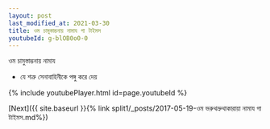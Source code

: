 ```yaml
---
layout: post
last_modified_at: 2021-03-30
title: ওম চামুস্তাম্ভনায় নামায গা টাইমস
youtubeId: g-blOB0o0-0
---
```

 
 
 ওম চামুস্তাম্ভনায় নামায  
 
 -  যে শত্রু সেনাবাহিনীকে পঙ্গু করে দেয় 
 
  
 
  
 
 
 
 
 
 


{% include youtubePlayer.html id=page.youtubeId %}
 
[Next]({{ site.baseurl }}{% link  split1/_posts/2017-05-19-ওম ভরুথভ্রুথাকারায়া নামায গা টাইমস.md%})
 
